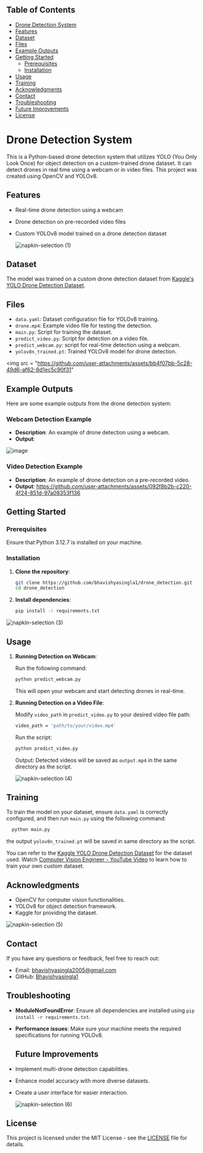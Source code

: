 ## Table of Contents
- [Drone Detection System](#drone-detection-system)
- [Features](#features)
- [Dataset](#dataset)
- [Files](#files)
- [Example Outputs](#example-outputs)
- [Getting Started](#getting-started)
  - [Prerequisites](#prerequisites)
  - [Installation](#installation)
- [Usage](#usage)
- [Training](#training)
- [Acknowledgments](#acknowledgments)
- [Contact](#contact)
- [Troubleshooting](#troubleshooting)
- [Future Improvements](#future-improvements)
- [License](#license)

# Drone Detection System

This is a Python-based drone detection system that utilizes YOLO (You Only Look Once) for object detection on a custom-trained drone dataset. It can detect drones in real time using a webcam or in video files. This project was created using OpenCV and YOLOv8.

## Features

- Real-time drone detection using a webcam
- Drone detection on pre-recorded video files
- Custom YOLOv8 model trained on a drone detection dataset

  ![napkin-selection (1)](https://github.com/user-attachments/assets/72bac339-df54-4872-8bc8-6932aa62ba70)


## Dataset

The model was trained on a custom drone detection dataset from [Kaggle's YOLO Drone Detection Dataset](https://www.kaggle.com/datasets/muki2003/yolo-drone-detection-dataset).

## Files

- `data.yaml`: Dataset configuration file for YOLOv8 training.
- `drone.mp4`: Example video file for testing the detection.
- `main.py`: Script for training the dataset.
- `predict_video.py`: Script for detection on a video file.
- `predict_webcam.py`: script for real-time detection using a webcam.
- `yolov8n_trained.pt`: Trained YOLOv8 model for drone detection.
  
<img src = "https://github.com/user-attachments/assets/bb4f07bb-5c28-49d6-af62-8d1ec5c90f31"  

## Example Outputs
Here are some example outputs from the drone detection system:

### Webcam Detection Example
- **Description**: An example of drone detection using a webcam.
- **Output**:
  
![image](https://github.com/user-attachments/assets/b811b517-448b-4e8a-8e20-19db9e5de319)

### Video Detection Example
- **Description**: An example of drone detection on a pre-recorded video.
- **Output**:
https://github.com/user-attachments/assets/092f8b2b-c220-4f24-851d-97a08353f136

## Getting Started

### Prerequisites
Ensure that Python 3.12.7 is installed on your machine.

### Installation

1. **Clone the repository**:
   ```bash
   git clone https://github.com/bhavishyasingla1/drone_detection.git
   cd drone_detection
   ```
2. **Install dependencies**:
      ```bash
      pip install -r requirements.txt
      ```

![napkin-selection (3)](https://github.com/user-attachments/assets/178d5a75-e9b8-441b-98b8-ae6893f52a9a)

      
## Usage

1. **Running Detection on Webcam**:

   Run the following command:
   ```bash
   python predict_webcam.py
   ```
   This will open your webcam and start detecting drones in real-time.

3. **Running Detection on a Video File**:

   Modify `video_path` in `predict_video.py` to your desired video file path:
   ```bash
   video_path = 'path/to/your/video.mp4'
   ```
  
   Run the script:
    ```bash
   python predict_video.py
   ```
   Output: Detected videos will be saved as `output.mp4` in the same directory as the script.

   ![napkin-selection (4)](https://github.com/user-attachments/assets/3a688d39-1440-443e-aa56-edb45037cb32)


## Training
To train the model on your dataset, ensure `data.yaml` is correctly configured, and then run `main.py` using the following command:

 ```bash
   python main.py
   ```
the output `yolov8n_trained.pt` will be saved in same directory as the script.

You can refer to the [Kaggle YOLO Drone Detection Dataset](https://www.kaggle.com/datasets/muki2003/yolo-drone-detection-dataset) for the dataset used. Watch [Computer Vision Engineer - YouTube Video](https://www.youtube.com/watch?v=m9fH9OWn8YM) to learn how to train your own custom dataset.

## Acknowledgments
- OpenCV for computer vision functionalities.
- YOLOv8 for object detection framework.
- Kaggle for providing the dataset.

![napkin-selection (5)](https://github.com/user-attachments/assets/8929079c-b638-49d3-9a7f-ac6c35e675b5)


## Contact
If you have any questions or feedback, feel free to reach out:
- Email: [bhavishyasingla2005@gmail.com](mailto:bhavishyasingla2005@gmail.com)
- GitHub: [Bhavishyasingla1](https://github.com/bhavishyasingla1)

## Troubleshooting
- **ModuleNotFoundError**: Ensure all dependencies are installed using `pip install -r requirements.txt`.
- **Performance issues**: Make sure your machine meets the required specifications for running YOLOv8.

  ## Future Improvements
- Implement multi-drone detection capabilities.
- Enhance model accuracy with more diverse datasets.
- Create a user interface for easier interaction.

  ![napkin-selection (6)](https://github.com/user-attachments/assets/41b79c2a-8d7d-488e-aa08-bd89195e90e4)


## License
This project is licensed under the MIT License - see the [LICENSE](LICENSE) file for details.














   


